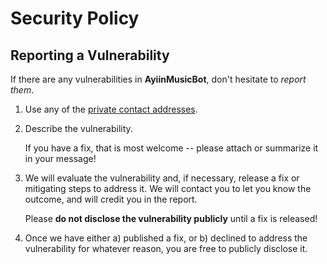 # Security Policy

## Reporting a Vulnerability

If there are any vulnerabilities in **AyiinMusicBot**, don't hesitate to _report them_.

1. Use any of the [private contact addresses](https://github.com/AyiinXd/AyiinMusicBot#support).
2. Describe the vulnerability.

   If you have a fix, that is most welcome -- please attach or summarize it in your message!

3. We will evaluate the vulnerability and, if necessary, release a fix or mitigating steps to address it. We will contact you to let you know the outcome, and will credit you in the report.

   Please **do not disclose the vulnerability publicly** until a fix is released!

4. Once we have either a) published a fix, or b) declined to address the vulnerability for whatever reason, you are free to publicly disclose it.
